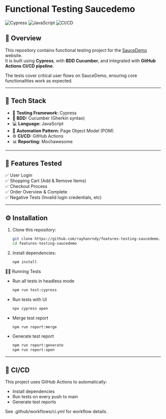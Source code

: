 # Functional Testing Saucedemo

![Cypress](https://img.shields.io/badge/Testing-Cypress-brightgreen)
![JavaScript](https://img.shields.io/badge/Language-JavaScript-yellow)
![CI/CD](https://img.shields.io/badge/CI/GitHub%20Actions-blue)

## 📌 Overview

This repository contains functional testing project for the [SauceDemo](https://www.saucedemo.com/) website.  
It is built using **Cypress**, with **BDD Cucumber**, and integrated with **GitHub Actions CI/CD pipeline**.

The tests cover critical user flows on SauceDemo, ensuring core functionalities work as expected.

---

## 🚀 Tech Stack

- 🧪 **Testing Framework:** Cypress
- 📝 **BDD:** Cucumber (Gherkin syntax)
- 💻 **Language:** JavaScript
- 🔀 **Automation Pattern:** Page Object Model (POM)
- ⚙️ **CI/CD:** GitHub Actions
- 📊 **Reporting:** Mochawesome

---

## 🧩 Features Tested

✅ User Login  
✅ Shopping Cart (Add & Remove Items)  
✅ Checkout Process  
✅ Order Overview & Complete  
✅ Negative Tests (Invalid login credentials, etc)

---

## ⚙️ Installation
1. Clone this repository:
   ```bash
   git clone https://github.com/rayhanrndy/features-testing-saucedemo.git
   cd features-testing-saucedemo
2. Install dependencies:
   ```bash
   npm install
🏃‍♂️ Running Tests
- Run all tests in headless mode
  ```bash
  npm run test:cypress
- Run tests with UI
  ```bash
  npx cypress open
- Merge test report
  ```bash
  npm run report:merge
- Generate test report
  ```bash
  npm run report:generate
  npm run report:open

---

## 🔄 CI/CD

This project uses GitHub Actions to automatically:
- Install dependencies
- Run tests on every push to main
- Generate test reports

See .github/workflows/ci.yml for workflow details.
